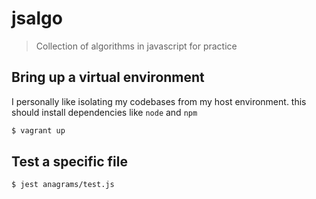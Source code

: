 # jsalgo
> Collection of algorithms in javascript for practice

##  Bring up a virtual environment
I personally like isolating my codebases from my host environment. 
this should install dependencies like `node` and `npm`
```sh
$ vagrant up
```
## Test a specific file
```sh
$ jest anagrams/test.js
```